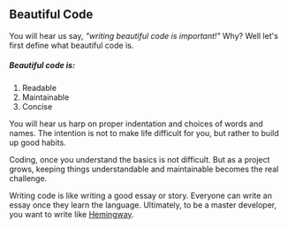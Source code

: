 ## Beautiful Code

You will hear us say, _"writing beautiful code is important!"_ Why? Well let's first define what beautiful code is.

##### Beautiful code is:

1. Readable
2. Maintainable
3. Concise

You will hear us harp on proper indentation and choices of words and names. The intention is not to make life difficult for you, but rather to build up good habits.

Coding, once you understand the basics is not difficult. But as a project grows, keeping things understandable and maintainable becomes the real challenge.

Writing code is like writing a good essay or story. Everyone can write an essay once they learn the language. Ultimately, to be a master developer, you want to write like [Hemingway](http://en.wikipedia.org/wiki/Ernest_Hemingway).
